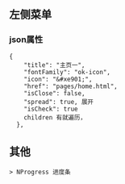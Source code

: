 #
## 左侧菜单
### json属性
    {
        "title": "主页一",
        "fontFamily": "ok-icon",
        "icon": "&#xe901;",
        "href": "pages/home.html",
        "isClose": false,
        "spread": true, 展开
        "isCheck": true
        children 有就遍历，
      },

## 其他
    > NProgress 进度条
